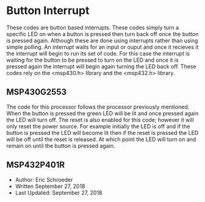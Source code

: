 # Button Interrupt
These codes are button based interrupts. These codes simply turn a specific LED on when a button is pressed then turn back off once the button is pressed again. Although these are done using interrupts rather than using simple polling. An interrupt waits for an input or ouput and once it recieves it the interrupt will begin to run its set of code. For this case the interrupt is waiting for the button to be pressed to turn on the LED and once it is pressed again the interrupt will begin again turning the LED back off. These codes rely on the <msp430.h> library and the <msp432.h> library. 

## MSP430G2553
The code for this processor follows the processor previously mentioned. When the button is pressed the green LED will be lit and once pressed again the LED will turn off. The reset is also enabled for this code; however it will only reset the power source. For example initially the LED is off and if the button is pressed the LED will become lit then if the reset is pressed the LED will be off until the reset is released. At which point the LED will turn on and remain on until the button is pressed again. 

## MSP432P401R


* Author: Eric Schroeder
* Written September 27, 2018
* Last Updated: September 27, 2018
